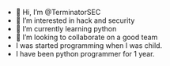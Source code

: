 - 👋 Hi, I’m @TerminatorSEC
- 👀 I’m interested in hack and security
- 🌱 I’m currently learning python
- 💞️ I’m looking to collaborate on a good team
- I was started programming when I was child.
- I have been python programmer for 1 year.
